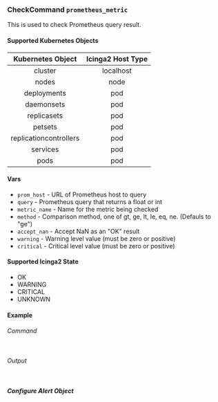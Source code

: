 ### CheckCommand `prometheus_metric`

This is used to check Prometheus query result.

#### Supported Kubernetes Objects

| Kubernetes Object      | Icinga2 Host Type |
| :---:                  | :---:             |
| cluster                | localhost         |
| nodes                  | node              |
| deployments            | pod               |
| daemonsets             | pod               |
| replicasets            | pod               |
| petsets                | pod               |
| replicationcontrollers | pod               |
| services               | pod               |
| pods                   | pod               |

#### Vars

* `prom_host` - URL of Prometheus host to query
* `query` - Prometheus query that returns a float or int
* `metric_name` - Name for the metric being checked
* `method` - Comparison method, one of gt, ge, lt, le, eq, ne. (Defauls to "ge")
* `accept_nan` - Accept NaN as an "OK" result
* `warning` - Warning level value (must be zero or positive)
* `critical` - Critical level value (must be zero or positive)

#### Supported Icinga2 State

* OK
* WARNING
* CRITICAL
* UNKNOWN

#### Example
###### Command
```
```
###### Output
```
```

##### Configure Alert Object

```
```
